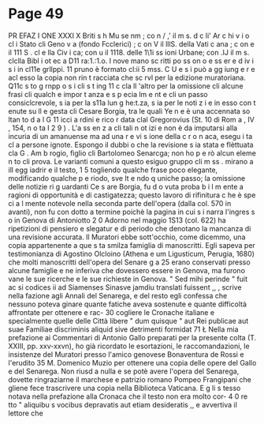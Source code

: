 # Page 49

PR EFAZ I ONE XXXI X Briti s h Mu se nm ; co n / ,' il m s. d c li' Ar c hi v i o cl i Stato cli Geno v a (fondo Fcclerici) ; c on V il lllS. della Vati c ana ; c on e il 111 S . cl e lla Civ i ca; con u il 1118. delle 1\1i ss ioni Urbane; con .IJ il m s. clclla Bibl i ot ec a D11 ra:1.:1.o. I nove mano sc ritti po ss on o e ss er e d iv i s i in cl11e grllppi. 11 pruno è formato cl:ii 5 mss. C U e s i può a gg iung e r e acl esso la copia non rin t racciata che sc rvl per la edizione muratoriana. Q11c s to g rnpp o s i cli s t ing 11 c cla ll 'altro per la omissione cli alcune frasi cli qualch e impor t anza e s p ecia lm e nt e cli un passo consiclcrevole, s ia per la s11a lun g he:t.za, s ia per le noti z i e in esso con t enute su ll e gesta cli Cesare Borgia, tra le quali Ye n e è una accennata so ltan to d a l G 11 icci a rdini e rico r data clal Gregorovius (St. 10 di Rom a , IV , 154, n o ta I 2 9 ) . L'a ss en z a cli tali n ot izi e non è da imputarsi alla incuria di un amanuense ma ad una r e vi s ione della c r o n aca, esegu i ta cl a persone ignote. Espongo il dubbi o che la revisione s ia stata e flèttuata cla G . Am b rogio, figlio cli Bartolomeo Senarcga; non ho p e rò alcun eleme n to cli prova. Le varianti comuni a questo esiguo gruppo cli m ss . mirano a ill egg iadrir e il testo, 1 5 togliendo qualche frase poco elegante, modificando qualche p e riodo, sve lt e ndo q uniche passo; la omissione delle notizie ri g uardanti Ce s are Borgia, fu d o vuta proba b i l m ente a ragioni di opportunità e di castigatezza; questo lavoro di rifinitura c he è spe ci a l mente notevole nella seconda parte dell'opera (dalla col. 570 in avanti), non fu con dotto a termine poichè la pagina in cui s i narra l'ingres s o in Genova di Antoniotto 2 0 Adorno nel maggio 1S13 (col. 622) ha ripetizioni di pensiero e slegatur e di periodo che denotano la mancanza di una revisione accurata. Il Muratori ebbe sott'occhio, come dicemmo, una copia appartenente a que s ta smilza famiglia di manoscritti. Egli sapeva per testimonianza di Agostino Olcloino (Athena e um Ligusticum, Perugia, 1680) che molti manoscritti dell'opera del Senare g a 25 erano conservati presso alcune famiglie e ne inferiva che dovessero essere in Genova, ma furono vane le sue ricerche e le sue richieste in Genova. " Sed mihi perinde " fuit ac si codices ii ad Siamenses Sinasve jamdiu translati fuissent ,, , scrive nella fazione agli Annali del Senarega, e del resto egli confessa che nessuno poteva ginare quante fatiche aveva sostenute e quante difficoltà affrontate per ottenere e rac- 30 cogliere le Cronache italiane e specialmente quelle delle Città libere " dum quisque " aut Rei publicae aut suae Familiae discriminis aliquid sive detrimenti formidat 71 Ł Nella mia prefazione ai Commentari di Antonio Gallo preparati per la presente colta (T. XXIII, pp. xxv-xxvn), ho già ricordato le esortazioni, le raccomandazioni, le insistenze del Muratori presso l'amico genovese Bonaventura de Rossi e l'erudito 35 M. Domenico Muzio per ottenere una copia delle opere del Gallo e del Senarega. Non riusd a nulla e se potè avere l'opera del Senarega, dovette ringraziarne il marchese e patrizio romano Pompeo Frangipani che gliene fece trascrivere una copia nella Biblioteca Vaticana. E g li s tesso notava nella prefazione alla Cronaca che il testo non era molto cor- 4 0 re tto " aliquibu s vocibus depravatis aut etiam desideratis ,, e avvertiva il lettore che